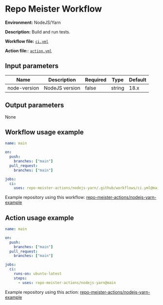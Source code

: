 # Repo Meister Workflow

**Environment:** NodeJS/Yarn

**Description:** Build and run tests.

**Workflow file:** [`ci.yml`](.github/workflows/ci.yml)

**Action file:**: [`action.yml`](action.yml)

## Input parameters

| Name         | Description    | Required | Type   | Default |
| ------------ | -------------- | -------- | ------ | ------- |
| node-version | NodeJS version | false    | string | 18.x    |

## Output parameters

None

## Workflow usage example

```yaml
name: main

on:
  push:
    branches: ["main"]
  pull_request:
    branches: ["main"]

jobs:
  ci:
    uses: repo-meister-actions/nodejs-yarn/.github/workflows/ci.yml@main
```

Example repository using this workflow: [repo-meister-actions/nodejs-yarn-example](https://github.com/repo-meister-actions/nodejs-yarn-example/blob/main/.github/workflows/main.yml)

## Action usage example

```yaml
name: main

on:
  push:
    branches: ["main"]
  pull_request:
    branches: ["main"]

jobs:
  ci:
    runs-on: ubuntu-latest
    steps:
      - uses: repo-meister-actions/nodejs-yarn@main
```

Example repository using this action: [repo-meister-actions/nodejs-yarn-example](https://github.com/repo-meister-actions/nodejs-yarn-example/blob/main/.github/workflows/main-action.yml)
